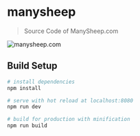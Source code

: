 # manysheep

> Source Code of ManySheep.com

![manysheep.com](https://kelvinau.github.io/manysheep/manysheep.com.gif)

## Build Setup

``` bash
# install dependencies
npm install

# serve with hot reload at localhost:8080
npm run dev

# build for production with minification
npm run build


```


